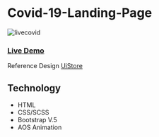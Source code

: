 # Covid-19-Landing-Page

![livecovid](https://user-images.githubusercontent.com/58253151/113802188-74716d80-9784-11eb-8314-49ff029df633.png)

### [Live Demo](https://derif-covid-landing-page.netlify.app/)
Reference Design [UiStore](https://www.uistore.design/)

## Technology
- HTML
- CSS/SCSS
- Bootstrap V.5
- AOS Animation
